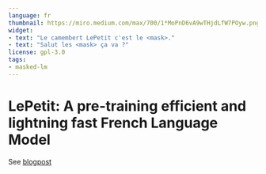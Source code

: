```yaml
---
language: fr
thumbnail: https://miro.medium.com/max/700/1*MoPnD6vA9wTHjdLfW7POyw.png
widget:
- text: "Le camembert LePetit c'est le <mask>."
- text: "Salut les <mask> ça va ?"
license: gpl-3.0
tags:
- masked-lm
---
```


# LePetit: A pre-training efficient and lightning fast French Language Model

See [blogpost](https://medium.com/illuin/lepetit-a-pre-training-efficient-and-lightning-fast-french-language-model-96495ad726b3)

